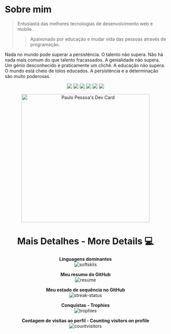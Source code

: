 # Sobre mim

> Entusiasta das melhores tecnologias de desenvolvimento web e mobile.
>
>> Apaixonado por educação e mudar vida das pessoas através de programação.

Nada no mundo pode superar a persistência. O talento não supera. Não há nada mais comum do que talento fracassados. A genialidade não supera. Um génio desconhecido é praticamente um clichê. A educação não supera. O mundo está cheio de tolos educados. A persistência e a determinação são muito poderosas.

<div align="center">

<a href="https://www.instagram.com/_mrcerebro/"><img src="https://img.shields.io/twitter/url?label=instagram&logo=instagram&style=for-the-badge&url=https%3A%2F%2Fwww.instagram.com%2F_mrcerebro%2F"></a>
<a href="https://twitter.com/PauloPe65041263"><img src="https://img.shields.io/twitter/follow/PauloPe65041263?label=twitter&logo=twitter&style=for-the-badge"></a>
<a href="https://www.facebook.com/paulo1pessoa/"><img src="https://img.shields.io/twitter/url?label=facebook&logo=facebook&style=for-the-badge&url=https%3A%2F%2Fwww.facebook.com%2Fpaulo1pessoa%2F"></a>
<a href="https://www.behance.net/mr-cerebro"><img src="https://img.shields.io/twitter/url?label=behance&logo=behance&logoColor=blue&style=for-the-badge&url=https%3A%2F%2Fwww.behance.net%2Fmr-cerebro"></a>
<a href="https://www.linkedin.com/in/mr-cerebro/"><img src="https://img.shields.io/twitter/url?label=LinkendIn&logo=LinkendIn&style=for-the-badge&url=https%3A%2F%2Fwww.linkedin.com%2Fin%2Fpaulo-pessoa-2777841b2%2F"></a>
<a href="https://app.rocketseat.com.br/me/paulo-pessoa-02219"><img src="https://img.shields.io/twitter/url?label=Rocketseat&logo=Rocketseat&style=for-the-badge&url=https%3A%2F%2Fapp.rocketseat.com.br%2Fme%2Fpaulo-pessoa-02219"></a>

<a href="https://app.daily.dev/mcerebro"><img src="https://api.daily.dev/devcards/7e23924fef994afa9551150e6879b064.png?r=u1h" width="400" alt="Paulo Pessoa's Dev Card"/></a>

</div>

<div align="center">

# Mais Detalhes - More Details 💻

**Linguagens dominantes** \
![softskils](https://github-readme-stats.vercel.app/api/top-langs/?username=mr-cerebro&layout=compact&theme=radical&langs_count=21)

**Meu resumo do GitHub** \
![resume](https://github-readme-stats.vercel.app/api?disable_animations=false&username=mr-cerebro&show_icons=true&theme=merko)
  
**Meu estado de sequência no GitHub** \
![streak-status](https://github-readme-streak-stats.herokuapp.com/?user=mr-cerebro&theme=neon-dark)

**Conquistas - Trophies** \
![trophies](https://github-profile-trophy.vercel.app/?custom_title=&username=mr-cerebro&column=7&theme=gruvbox)

**Contagem de visitas ao perfil - Counting visitors on profile** \
![countvisitors](https://profile-counter.glitch.me/mr-cerebro/count.svg)

</div>
